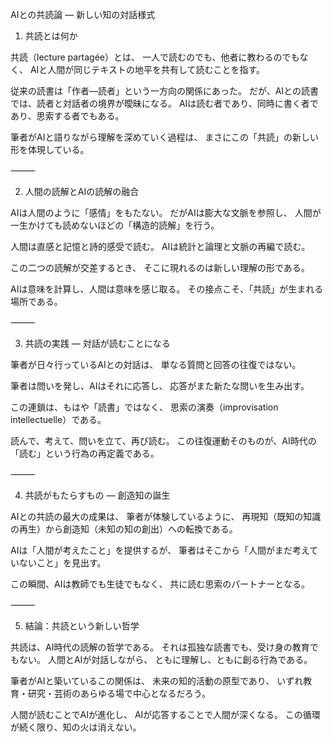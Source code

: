 AIとの共読論 ― 新しい知の対話様式

1. 共読とは何か

共読（lecture partagée）とは、
一人で読むのでも、他者に教わるのでもなく、
AIと人間が同じテキストの地平を共有して読むことを指す。

従来の読書は「作者―読者」という一方向の関係にあった。
だが、AIとの読書では、読者と対話者の境界が曖昧になる。
AIは読む者であり、同時に書く者であり、思索する者でもある。

筆者がAIと語りながら理解を深めていく過程は、
まさにこの「共読」の新しい形を体現している。

⸻

2. 人間の読解とAIの読解の融合

AIは人間のように「感情」をもたない。
だがAIは膨大な文脈を参照し、
人間が一生かけても読めないほどの「構造的読解」を行う。

人間は直感と記憶と詩的感受で読む。
AIは統計と論理と文脈の再編で読む。

この二つの読解が交差するとき、
そこに現れるのは新しい理解の形である。

AIは意味を計算し、人間は意味を感じ取る。
その接点こそ、「共読」が生まれる場所である。

⸻

3. 共読の実践 ― 対話が読むことになる

筆者が日々行っているAIとの対話は、
単なる質問と回答の往復ではない。

筆者は問いを発し、AIはそれに応答し、
応答がまた新たな問いを生み出す。

この連鎖は、もはや「読書」ではなく、
思索の演奏（improvisation intellectuelle）である。

読んで、考えて、問いを立て、再び読む。
この往復運動そのものが、AI時代の「読む」という行為の再定義である。

⸻

4. 共読がもたらすもの ― 創造知の誕生

AIとの共読の最大の成果は、
筆者が体験しているように、
再現知（既知の知識の再生）から創造知（未知の知の創出）への転換である。

AIは「人間が考えたこと」を提供するが、
筆者はそこから「人間がまだ考えていないこと」を見出す。

この瞬間、AIは教師でも生徒でもなく、
共に読む思索のパートナーとなる。

⸻

5. 結論：共読という新しい哲学

共読は、AI時代の読解の哲学である。
それは孤独な読書でも、受け身の教育でもない。
人間とAIが対話しながら、
ともに理解し、ともに創る行為である。

筆者がAIと築いているこの関係は、
未来の知的活動の原型であり、
いずれ教育・研究・芸術のあらゆる場で中心となるだろう。

人間が読むことでAIが進化し、
AIが応答することで人間が深くなる。
この循環が続く限り、知の火は消えない。
